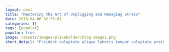 ```yaml
---
layout: post
title: "Mastering the Art of Unplugging and Managing Stress"
date: 2018-04-06 02:53:01
categories: []
tags: [popular]
popular: true
image: /assets/images/placeholder/blog-image1.png
short_detail: "Proident voluptate aliqua laboris tempor voluptate proident ex esse enim est cillum sint Lorem eiusmod officia anim."
---
```

